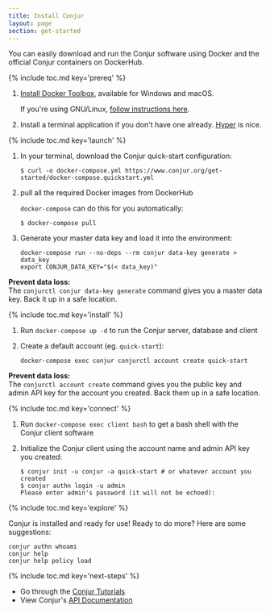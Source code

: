 ```yaml
---
title: Install Conjur
layout: page
section: get-started
---
```


You can easily download and run the Conjur software using Docker and the
official Conjur containers on DockerHub.

{% include toc.md key='prereq' %}

1. [Install Docker Toolbox][get-docker], available for Windows and macOS.

   If you're using GNU/Linux, [follow instructions here][get-docker-gnu].

1. Install a terminal application if you don't have one already.
   [Hyper](https://hyper.is) is nice.

{% include toc.md key='launch' %}

1. In your terminal, download the Conjur quick-start configuration:

   ```sh-session
   $ curl -o docker-compose.yml https://www.conjur.org/get-started/docker-compose.quickstart.yml
   ```

1. pull all the required Docker images from DockerHub

   `docker-compose` can do this for you automatically:

   ```sh-session
   $ docker-compose pull
   ```

1. Generate your master data key and load it into the environment:

   ```shell
   docker-compose run --no-deps --rm conjur data-key generate > data_key
   export CONJUR_DATA_KEY="$(< data_key)"
   ```

<div class="alert alert-info" role="alert"> <strong>Prevent data loss:</strong><br>
  The <code>conjurctl conjur data-key generate</code> command gives you a master data key.
  Back it up in a safe location.
</div>

{% include toc.md key='install' %}

1. Run `docker-compose up -d` to run the Conjur server, database and client
1. Create a default account (eg. `quick-start`):

   ```shell
   docker-compose exec conjur conjurctl account create quick-start
   ```

 <div class="alert alert-info" role="alert"> <strong>Prevent data loss:</strong><br>
  The <code>conjurctl account create</code> command gives you the public key and admin API
  key for the account you created. Back them up in a safe location.
 </div>

{% include toc.md key='connect' %}

1. Run `docker-compose exec client bash` to get a bash shell with the Conjur
   client software
1. Initialize the Conjur client using the account name and admin API key you
   created:

   ```sh-session
   $ conjur init -u conjur -a quick-start # or whatever account you created
   $ conjur authn login -u admin
   Please enter admin's password (it will not be echoed):
   ```

{% include toc.md key='explore' %}

Conjur is installed and ready for use! Ready to do more?  Here are some suggestions:

```shell
conjur authn whoami
conjur help
conjur help policy load
```


{% include toc.md key='next-steps' %}

* Go through the [Conjur Tutorials](/tutorials/)
* View Conjur's [API Documentation](/api.html)

[get-docker]: https://www.docker.com/products/docker-toolbox
[get-docker-gnu]: install-docker-on-gnu-linux.html
